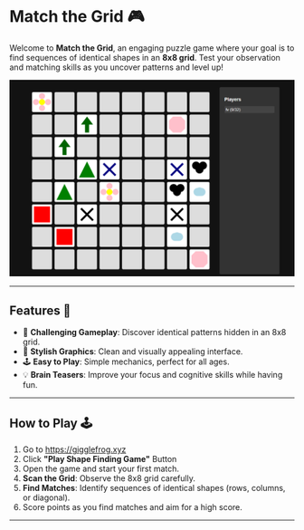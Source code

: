 ﻿# **Match the Grid** 🎮  

Welcome to **Match the Grid**, an engaging puzzle game where your goal is to find sequences of identical shapes in an **8x8 grid**. Test your observation and matching skills as you uncover patterns and level up!  

![Gameplay](./gameplay.png)

---

## **Features** 🌟  
- 🧩 **Challenging Gameplay**: Discover identical patterns hidden in an 8x8 grid.  
- 🎨 **Stylish Graphics**: Clean and visually appealing interface.  
- 🕹️ **Easy to Play**: Simple mechanics, perfect for all ages.  
- 💡 **Brain Teasers**: Improve your focus and cognitive skills while having fun.  

---

## **How to Play** 🕹️  
1. Go to https://gigglefrog.xyz
2. Click <b>"Play Shape Finding Game"</b> Button
3. Open the game and start your first match.
4. **Scan the Grid**: Observe the 8x8 grid carefully.  
5. **Find Matches**: Identify sequences of identical shapes (rows, columns, or diagonal).  
6. Score points as you find matches and aim for a high score.  

---

